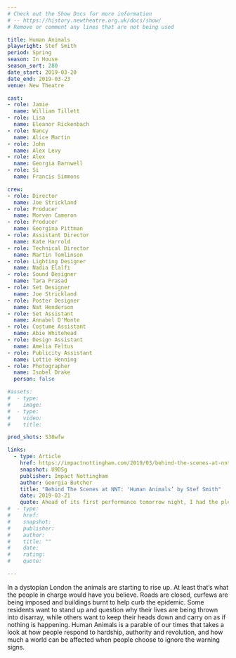 ```yaml
---
# Check out the Show Docs for more information
# -- https://history.newtheatre.org.uk/docs/show/
# Remove or comment any lines that are not being used

title: Human Animals
playwright: Stef Smith
period: Spring
season: In House
season_sort: 280
date_start: 2019-03-20
date_end: 2019-03-23
venue: New Theatre

cast:
- role: Jamie
  name: William Tillett
- role: Lisa
  name: Eleanor Rickenbach
- role: Nancy
  name: Alice Martin
- role: John
  name: Alex Levy
- role: Alex
  name: Georgia Barnwell
- role: Si
  name: Francis Simmons

crew:
- role: Director
  name: Joe Strickland
- role: Producer
  name: Morven Cameron
- role: Producer
  name: Georgina Pittman
- role: Assistant Director
  name: Kate Harrold
- role: Technical Director
  name: Martin Tomlinson
- role: Lighting Designer
  name: Nadia Elalfi
- role: Sound Designer
  name: Tara Prasad
- role: Set Designer
  name: Joe Strickland
- role: Poster Designer
  name: Nat Henderson
- role: Set Assistant
  name: Annabel D'Monte
- role: Costume Assistant
  name: Abie Whitehead
- role: Design Assistant
  name: Amelia Feltus
- role: Publicity Assistant
  name: Lottie Henning
- role: Photographer
  name: Isobel Drake
  person: false

#assets:
#  - type:
#    image:
#  - type:
#    video:
#    title:

prod_shots: S38wfw

links:
  - type: Article
    href: https://impactnottingham.com/2019/03/behind-the-scenes-at-nnt-human-animals-by-stef-smith/
    snapshot: U9DSg
    publisher: Impact Nottingham
    author: Georgia Butcher
    title: "Behind The Scenes at NNT: 'Human Animals’ by Stef Smith"
    date: 2019-03-21
    quote: Ahead of its first performance tomorrow night, I had the pleasure to chat with director Joe Strickland about upcoming production Human Animals.
#  - type:
#    href:
#    snapshot:
#    publisher:
#    author:
#    title: ""
#    date:
#    rating:
#    quote:

---
```


In a dystopian London the animals are starting to rise up. At least that’s what the people in charge would have you believe. Roads are closed, curfews are being imposed and buildings burnt to help curb the epidemic. Some residents want to stand up and question why their lives are being thrown into disarray, while others want to keep their heads down and carry on as if nothing is happening. Human Animals is a parable of our times that takes a look at how people respond to hardship, authority and revolution, and how much a world can be affected when people choose to ignore the warning signs.
